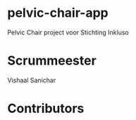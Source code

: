 # pelvic-chair-app

Pelvic Chair project voor Stichting Inkluso

# Scrummeester

Vishaal Sanichar

# Contributors 

